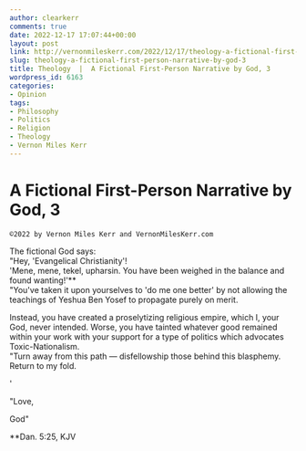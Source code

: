 ```yaml
---
author: clearkerr
comments: true
date: 2022-12-17 17:07:44+00:00
layout: post
link: http://vernonmileskerr.com/2022/12/17/theology-a-fictional-first-person-narrative-by-god-3/
slug: theology-a-fictional-first-person-narrative-by-god-3
title: Theology  |  A Fictional First-Person Narrative by God, 3
wordpress_id: 6163
categories:
- Opinion
tags:
- Philosophy
- Politics
- Religion
- Theology
- Vernon Miles Kerr
---
```













# A Fictional First-Person Narrative by God, 3



    
    ©2022 by Vernon Miles Kerr and VernonMilesKerr.com






  
The fictional God says:  
"Hey, 'Evangelical Christianity'!  
'Mene, mene, tekel, upharsin. You have been weighed in the balance and found wanting!'**  
"You've taken it upon yourselves to 'do me one better' by not allowing the teachings of Yeshua Ben Yosef to propagate purely on merit. 







Instead, you have created a proselytizing religious empire, which I, your God, never intended. Worse, you have tainted whatever good remained within your work with your support for a type of politics which advocates Toxic-Nationalism.  
"Turn away from this path — disfellowship those behind this blasphemy. Return to my fold.







'







"Love,







God"







**Dan. 5:25, KJV



